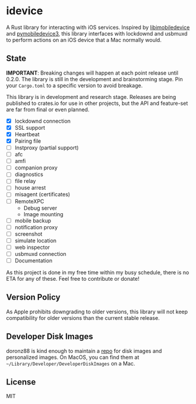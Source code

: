 # idevice

A Rust library for interacting with iOS services.
Inspired by [libimobiledevice](https://github.com/libimobiledevice/libimobiledevice)
and [pymobiledevice3](https://github.com/doronz88/pymobiledevice3),
this library interfaces with lockdownd and usbmuxd to perform actions
on an iOS device that a Mac normally would.

## State

**IMPORTANT**: Breaking changes will happen at each point release until 0.2.0.
The library is still in the development and brainstorming stage.
Pin your `Cargo.toml` to a specific version to avoid breakage.

This library is in development and research stage.
Releases are being published to crates.io for use in other projects,
but the API and feature-set are far from final or even planned.

- [x] lockdownd connection
- [x] SSL support
- [x] Heartbeat
- [x] Pairing file
- [ ] Instproxy (partial support)
- [ ] afc
- [ ] amfi
- [ ] companion proxy
- [ ] diagnostics
- [ ] file relay
- [ ] house arrest
- [ ] misagent (certificates)
- [ ] RemoteXPC
  - Debug server
  - Image mounting
- [ ] mobile backup
- [ ] notification proxy
- [ ] screenshot
- [ ] simulate location
- [ ] web inspector
- [ ] usbmuxd connection
- [ ] Documentation

As this project is done in my free time within my busy schedule, there
is no ETA for any of these. Feel free to contribute or donate!

## Version Policy

As Apple prohibits downgrading to older versions, this library will
not keep compatibility for older versions than the current stable release.

## Developer Disk Images

doronz88 is kind enough to maintain a [repo](https://github.com/doronz88/DeveloperDiskImage)
for disk images and personalized images.
On MacOS, you can find them at ``~/Library/Developer/DeveloperDiskImages`` on a Mac.

## License

MIT
